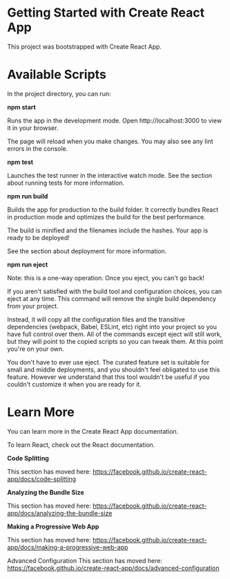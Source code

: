 # Getting Started with Create React App 
This project was bootstrapped with Create React App.

# Available Scripts
In the project directory, you can run:

<b>npm start</b>

Runs the app in the development mode.
Open http://localhost:3000 to view it in your browser.

The page will reload when you make changes.
You may also see any lint errors in the console.

<b>npm test</b>

Launches the test runner in the interactive watch mode.
See the section about running tests for more information.

<b>npm run build</b>

Builds the app for production to the build folder.
It correctly bundles React in production mode and optimizes the build for the best performance.

The build is minified and the filenames include the hashes.
Your app is ready to be deployed!

See the section about deployment for more information.

<b>npm run eject</b>

Note: this is a one-way operation. Once you eject, you can't go back!

If you aren't satisfied with the build tool and configuration choices, you can eject at any time. This command will remove the single build dependency from your project.

Instead, it will copy all the configuration files and the transitive dependencies (webpack, Babel, ESLint, etc) right into your project so you have full control over them. All of the commands except eject will still work, but they will point to the copied scripts so you can tweak them. At this point you're on your own.

You don't have to ever use eject. The curated feature set is suitable for small and middle deployments, and you shouldn't feel obligated to use this feature. However we understand that this tool wouldn't be useful if you couldn't customize it when you are ready for it.

# Learn More
You can learn more in the Create React App documentation.

To learn React, check out the React documentation.

<b>Code Splitting</b>

This section has moved here: https://facebook.github.io/create-react-app/docs/code-splitting

<b>Analyzing the Bundle Size</b>

This section has moved here: https://facebook.github.io/create-react-app/docs/analyzing-the-bundle-size

<b>Making a Progressive Web App</b>

This section has moved here: https://facebook.github.io/create-react-app/docs/making-a-progressive-web-app

</b>Advanced Configuration</b>
This section has moved here: https://facebook.github.io/create-react-app/docs/advanced-configuration

